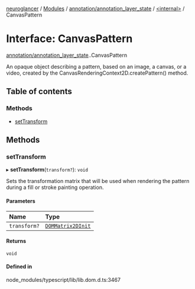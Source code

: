 [neuroglancer](../README.md) / [Modules](../modules.md) / [annotation/annotation\_layer\_state](../modules/annotation_annotation_layer_state.md) / [<internal\>](../modules/annotation_annotation_layer_state._internal_.md) / CanvasPattern

# Interface: CanvasPattern

[annotation/annotation_layer_state](../modules/annotation_annotation_layer_state.md).[<internal>](../modules/annotation_annotation_layer_state._internal_.md).CanvasPattern

An opaque object describing a pattern, based on an image, a canvas, or a video, created by the CanvasRenderingContext2D.createPattern() method.

## Table of contents

### Methods

- [setTransform](annotation_annotation_layer_state._internal_.CanvasPattern.md#settransform)

## Methods

### setTransform

▸ **setTransform**(`transform?`): `void`

Sets the transformation matrix that will be used when rendering the pattern during a fill or stroke painting operation.

#### Parameters

| Name | Type |
| :------ | :------ |
| `transform?` | [`DOMMatrix2DInit`](annotation_annotation_layer_state._internal_.DOMMatrix2DInit.md) |

#### Returns

`void`

#### Defined in

node_modules/typescript/lib/lib.dom.d.ts:3467
